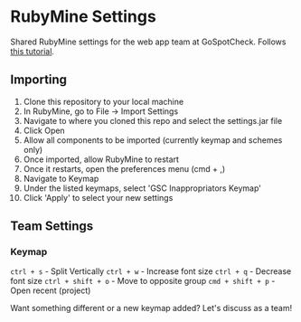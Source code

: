 # RubyMine Settings

Shared RubyMine settings for the web app team at GoSpotCheck. Follows [this tutorial](https://www.jetbrains.com/help/ruby/2016.2/customizing-profiles.html).

## Importing

1. Clone this repository to your local machine
2. In RubyMine, go to File -> Import Settings
3. Navigate to where you cloned this repo and select the settings.jar file
4. Click Open
5. Allow all components to be imported (currently keymap and schemes only)
6. Once imported, allow RubyMine to restart
7. Once it restarts, open the preferences menu (cmd + ,)
8. Navigate to Keymap
9. Under the listed keymaps, select 'GSC Inappropriators Keymap'
10. Click 'Apply' to select your new settings

## Team Settings

### Keymap

`ctrl + s` - Split Vertically
`ctrl + w` - Increase font size
`ctrl + q` - Decrease font size
`ctrl + shift + o` - Move to opposite group
`cmd + shift + p` - Open recent (project)

Want something different or a new keymap added? Let's discuss as a team!
